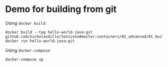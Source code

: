 # Demo for building from git

Using `docker build`:

```
docker build --tag hello-world-java:git github.com/nicholasdille/Sessions#master:containers/02_advanced/01_build_from_git
docker run hello-world-java:git
```

Using `docker-compose`:

```
docker-compose up
```